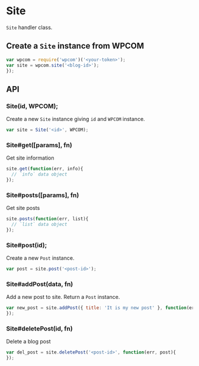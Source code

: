 
# Site

`Site` handler class.

## Create a `Site` instance from WPCOM

```js
var wpcom = require('wpcom')('<your-token>');
var site = wpcom.site('<blog-id>');
});
```

## API

### Site(id, WPCOM);

Create a new `Site` instance giving `id` and `WPCOM` instance.

```js
var site = Site('<id>', WPCOM);
```

### Site#get([params], fn)

Get site information

```js
site.get(function(err, info){
  // `info` data object
});
```

### Site#posts([params], fn)

Get site posts

```js
site.posts(function(err, list){
  // `list` data object
});
```

### Site#post(id);

Create a new `Post` instance.

```js
var post = site.post('<post-id>');
```

### Site#addPost(data, fn)

Add a new post to site. Return a `Post` instance.

```js
var new_post = site.addPost({ title: 'It is my new post' }, function(err, post){
});
```

### Site#deletePost(id, fn)

Delete a blog post

```js
var del_post = site.deletePost('<post-id>', function(err, post){
});
```
